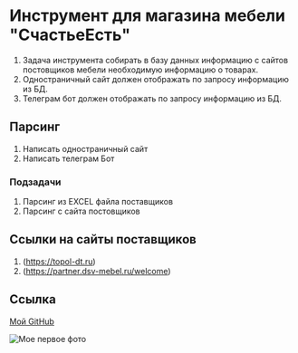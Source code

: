 # Инструмент для магазина мебели "СчастьеЕсть"
1. Задача инструмента собирать в базу данных информацию с сайтов постовщиков мебели необходимую информацию о товарах. 
2. Одностраничный сайт должен отображать по запросу информацию из БД.
3. Телеграм бот должен отображать по запросу информацию из БД.


## Парсинг
1. Написать одностраничный сайт
2. Написать телеграм Бот
### Подзадачи
1. Парсинг из EXCEL файла поставщиков
2. Парсинг с сайта постовщиков

## Ссылки на сайты поставщиков
1. (https://topol-dt.ru)
2. (https://partner.dsv-mebel.ru/welcome)



## Ссылка

[Мой GitHub](https://github.com/AlexanderAstpov/New_for_venv.git)

![Мое первое фото](https://sun9-57.userapi.com/s/v1/if2/n8MZ0Y74M-jEpAFsBTn7uqMSZzt3SmVvaPJ5BQsPIHEV0j4BgOdcq7NPGLZo2NkEwKek6JHgydLvnOSV_GfR6vKu.jpg?quality=95&as=32x23,48x34,72x51,108x77,160x114,240x170,360x256,480x341,540x383,640x454,720x511,1080x767,1280x909&from=bu&cs=1280x0)